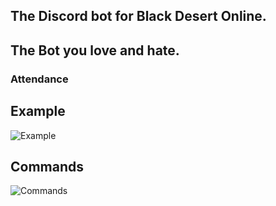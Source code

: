 ## The Discord bot for Black Desert Online.
## The Bot you love and hate.

### Attendance

## Example
![Example](https://cdn.discordapp.com/attachments/223778593711456256/739841554373541928/unknown.png)
## Commands
![Commands](https://cdn.discordapp.com/attachments/223778593711456256/739841829100585131/unknown.png)